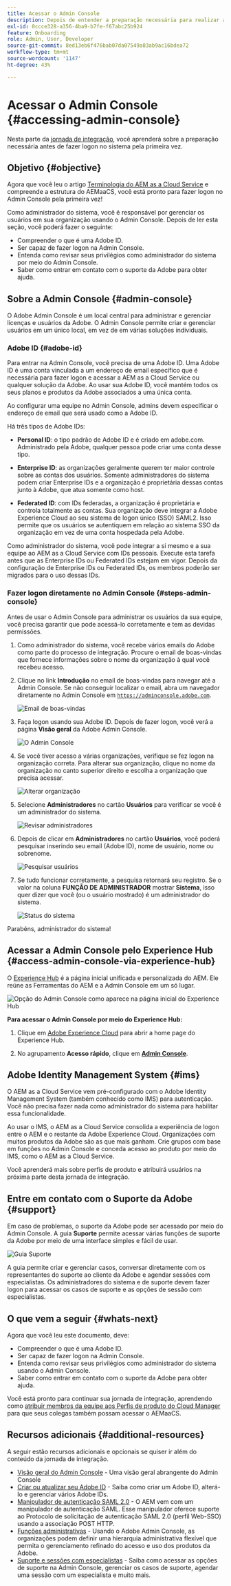 ```yaml
---
title: Acessar o Admin Console
description: Depois de entender a preparação necessária para realizar a integração e as noções básicas da estrutura do AEM as a Cloud Service, você estará pronto para fazer logon na Admin Console pela primeira vez.
exl-id: 0ccce328-a356-4ba9-b7fe-f67abc25b924
feature: Onboarding
role: Admin, User, Developer
source-git-commit: 8ed13eb6f476bab07da07549a83ab9ac16bdea72
workflow-type: tm+mt
source-wordcount: '1147'
ht-degree: 43%

---
```


# Acessar o Admin Console {#accessing-admin-console}

Nesta parte da [jornada de integração](overview.md), você aprenderá sobre a preparação necessária antes de fazer logon no sistema pela primeira vez.

## Objetivo {#objective}

Agora que você leu o artigo [Terminologia do AEM as a Cloud Service](terminology.md) e compreende a estrutura do AEMaaCS, você está pronto para fazer logon no Admin Console pela primeira vez!

Como administrador do sistema, você é responsável por gerenciar os usuários em sua organização usando o Admin Console. Depois de ler esta seção, você poderá fazer o seguinte:

* Compreender o que é uma Adobe ID.
* Ser capaz de fazer logon na Admin Console.
* Entenda como revisar seus privilégios como administrador do sistema por meio do Admin Console.
* Saber como entrar em contato com o suporte da Adobe para obter ajuda.

## Sobre a Admin Console {#admin-console}

O Adobe Admin Console é um local central para administrar e gerenciar licenças e usuários da Adobe. O Admin Console permite criar e gerenciar usuários em um único local, em vez de em várias soluções individuais.

### Adobe ID {#adobe-id}

Para entrar na Admin Console, você precisa de uma Adobe ID. Uma Adobe ID é uma conta vinculada a um endereço de email específico que é necessária para fazer logon e acessar a AEM as a Cloud Service ou qualquer solução da Adobe. Ao usar sua Adobe ID, você mantém todos os seus planos e produtos da Adobe associados a uma única conta.

Ao configurar uma equipe no Admin Console, admins devem especificar o endereço de email que será usado como a Adobe ID.

Há três tipos de Adobe IDs:

* **Personal ID**: o tipo padrão de Adobe ID e é criado em adobe.com. Administrado pela Adobe, qualquer pessoa pode criar uma conta desse tipo.

* **Enterprise ID**: as organizações geralmente querem ter maior controle sobre as contas dos usuários. Somente administradores do sistema podem criar Enterprise IDs e a organização é proprietária dessas contas junto à Adobe, que atua somente como host.

* **Federated ID**: com IDs federadas, a organização é proprietária e controla totalmente as contas. Sua organização deve integrar a Adobe Experience Cloud ao seu sistema de logon único (SSO) SAML2. Isso permite que os usuários se autentiquem em relação ao sistema SSO da organização em vez de uma conta hospedada pela Adobe.

Como administrador do sistema, você pode integrar a si mesmo e a sua equipe ao AEM as a Cloud Service com IDs pessoais. Execute esta tarefa antes que as Enterprise IDs ou Federated IDs estejam em vigor. Depois da configuração de Enterprise IDs ou Federated IDs, os membros poderão ser migrados para o uso dessas IDs.

### Fazer logon diretamente no Admin Console {#steps-admin-console}

Antes de usar o Admin Console para administrar os usuários da sua equipe, você precisa garantir que pode acessá-lo corretamente e tem as devidas permissões.

1. Como administrador do sistema, você recebe vários emails do Adobe como parte do processo de integração. Procure o email de boas-vindas que fornece informações sobre o nome da organização à qual você recebeu acesso.

1. Clique no link **Introdução** no email de boas-vindas para navegar até a Admin Console. Se não conseguir localizar o email, abra um navegador diretamente no Admin Console em [`https://adminconsole.adobe.com`](https://adminconsole.adobe.com).

   ![Email de boas-vindas](/help/journey-onboarding/assets/get-started-email.png)

1. Faça logon usando sua Adobe ID. Depois de fazer logon, você verá a página **Visão geral** da Adobe Admin Console.

   ![O Admin Console](/help/journey-onboarding/assets/get-started1.png)

1. Se você tiver acesso a várias organizações, verifique se fez logon na organização correta. Para alterar sua organização, clique no nome da organização no canto superior direito e escolha a organização que precisa acessar.

   ![Alterar organização](/help/journey-onboarding/assets/admin-console-orgswitch.png)

1. Selecione **Administradores** no cartão **Usuários** para verificar se você é um administrador do sistema.

   ![Revisar administradores](/help/journey-onboarding/assets/get-started2.png)

1. Depois de clicar em **Administradores** no cartão **Usuários**, você poderá pesquisar inserindo seu email (Adobe ID), nome de usuário, nome ou sobrenome.

   ![Pesquisar usuários](/help/journey-onboarding/assets/get-started3.png)

1. Se tudo funcionar corretamente, a pesquisa retornará seu registro. Se o valor na coluna **FUNÇÃO DE ADMINISTRADOR** mostrar **Sistema**, isso quer dizer que você (ou o usuário mostrado) é um administrador do sistema.

   ![Status do sistema](/help/journey-onboarding/assets/get-started4.png)

Parabéns, administrador do sistema!

## Acessar a Admin Console pelo Experience Hub  {#access-admin-console-via-experience-hub}

O [Experience Hub](/help/experience-hub.md) é a página inicial unificada e personalizada do AEM. Ele reúne as Ferramentas do AEM e a Admin Console em um só lugar.

![Opção do Admin Console como aparece na página inicial do Experience Hub](/help/journey-onboarding/assets/experiencehub-adminconsole1.png)

**Para acessar o Admin Console por meio do Experience Hub:**

1. Clique em [Adobe Experience Cloud](https://experience.adobe.com/#/@foundationinternal/home) para abrir a home page do Experience Hub.

1. No agrupamento **Acesso rápido**, clique em [**Admin Console**](https://experience.adobe.com).

## Adobe Identity Management System {#ims}

O AEM as a Cloud Service vem pré-configurado com o Adobe Identity Management System (também conhecido como IMS) para autenticação. Você não precisa fazer nada como administrador do sistema para habilitar essa funcionalidade.

Ao usar o IMS, o AEM as a Cloud Service consolida a experiência de logon entre o AEM e o restante da Adobe Experience Cloud. Organizações com muitos produtos da Adobe são as que mais ganham. Crie grupos com base em funções no Admin Console e conceda acesso ao produto por meio do IMS, como o AEM as a Cloud Service.

Você aprenderá mais sobre perfis de produto e atribuirá usuários na próxima parte desta jornada de integração.

## Entre em contato com o Suporte da Adobe {#support}

Em caso de problemas, o suporte da Adobe pode ser acessado por meio do Admin Console. A guia **Suporte** permite acessar várias funções de suporte da Adobe por meio de uma interface simples e fácil de usar.

![Guia Suporte](/help/journey-onboarding/assets/support-menu.png)

A guia permite criar e gerenciar casos, conversar diretamente com os representantes do suporte ao cliente da Adobe e agendar sessões com especialistas. Os administradores do sistema e de suporte devem fazer logon para acessar os casos de suporte e as opções de sessão com especialistas.

## O que vem a seguir {#whats-next}

Agora que você leu este documento, deve:

* Compreender o que é uma Adobe ID.
* Ser capaz de fazer logon na Admin Console.
* Entenda como revisar seus privilégios como administrador do sistema usando o Admin Console.
* Saber como entrar em contato com o suporte da Adobe para obter ajuda.

Você está pronto para continuar sua jornada de integração, aprendendo como [atribuir membros da equipe aos Perfis de produto do Cloud Manager](assign-profiles-cloud-manager.md) para que seus colegas também possam acessar o AEMaaCS.

## Recursos adicionais {#additional-resources}

A seguir estão recursos adicionais e opcionais se quiser ir além do conteúdo da jornada de integração.

* [Visão geral do Admin Console](https://helpx.adobe.com/br/enterprise/using/admin-console.html) - Uma visão geral abrangente do Admin Console
* [Criar ou atualizar seu Adobe ID](https://helpx.adobe.com/br/manage-account/using/create-update-adobe-id.html#HowtocreateorupdateyourAdobeID) - Saiba como criar um Adobe ID, alterá-lo e gerenciar vários Adobe IDs.
* [Manipulador de autenticação SAML 2.0](https://experienceleague.adobe.com/pt-br/docs/experience-manager-65/content/security/saml-2-0-authenticationhandler#) - O AEM vem com um manipulador de autenticação SAML. Esse manipulador oferece suporte ao Protocolo de solicitação de autenticação SAML 2.0 (perfil Web-SSO) usando a associação POST HTTP.
* [Funções administrativas](https://helpx.adobe.com/br/enterprise/using/admin-roles.html) - Usando o Adobe Admin Console, as organizações podem definir uma hierarquia administrativa flexível que permita o gerenciamento refinado do acesso e uso dos produtos da Adobe.
* [Suporte e sessões com especialistas](https://helpx.adobe.com/br/enterprise/admin-guide.html/enterprise/using/support-for-experience-cloud.html) - Saiba como acessar as opções de suporte na Admin Console, gerenciar os casos de suporte, agendar uma sessão com um especialista e muito mais.
